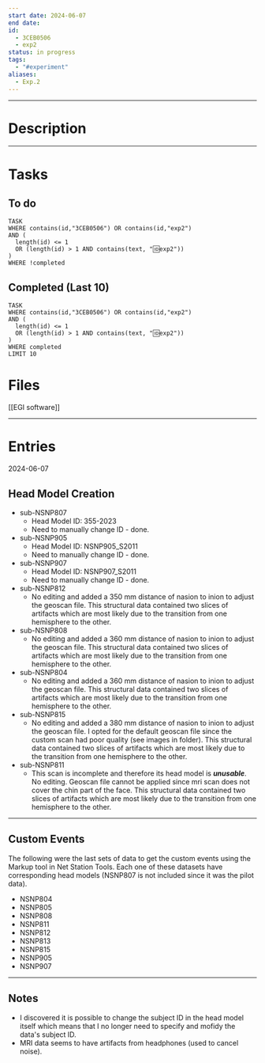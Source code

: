 ```yaml
---
start date: 2024-06-07
end date: 
id:
  - 3CEB0506
  - exp2
status: in progress
tags:
  - "#experiment"
aliases:
  - Exp.2
---
```

---
# Description


---
# Tasks
## To do
```dataview
TASK
WHERE contains(id,"3CEB0506") OR contains(id,"exp2") 
AND (
  length(id) <= 1 
  OR (length(id) > 1 AND contains(text, "🆔exp2"))
)
WHERE !completed
```
## Completed (Last 10)
```dataview
TASK
WHERE contains(id,"3CEB0506") OR contains(id,"exp2") 
AND (
  length(id) <= 1 
  OR (length(id) > 1 AND contains(text, "🆔exp2"))
)
WHERE completed
LIMIT 10
```
# Files
[[EGI software]]

---
# Entries
2024-06-07

## Head Model Creation
* sub-NSNP807
	* Head Model ID: 355-2023
	* Need to manually change ID - done.
* sub-NSNP905
	* Head Model ID: NSNP905_S2011
	* Need to manually change ID - done.
* sub-NSNP907
	* Head Model ID: NSNP907_S2011
	* Need to manually change ID - done.
* sub-NSNP812
	* No editing and added a 350 mm distance of nasion to inion to adjust the geoscan file. This structural data contained two slices of artifacts which are most likely due to the transition from one hemisphere to the other.
* sub-NSNP808
	*  No editing and added a 360 mm distance of nasion to inion to adjust the geoscan file. This structural data contained two slices of artifacts which are most likely due to the transition from one hemisphere to the other.
* sub-NSNP804
	*  No editing and added a 360 mm distance of nasion to inion to adjust the geoscan file. This structural data contained two slices of artifacts which are most likely due to the transition from one hemisphere to the other.
* sub-NSNP815
	*  No editing and added a 380 mm distance of nasion to inion to adjust the geoscan file. I opted for the default geoscan file since the custom scan had poor quality (see images in folder). This structural data contained two slices of artifacts which are most likely due to the transition from one hemisphere to the other.
* sub-NSNP811
	*  This scan is incomplete and therefore its head model is ***unusable***. No editing. Geoscan file cannot be applied since mri scan does not cover the chin part of the face. This structural data contained two slices of artifacts which are most likely due to the transition from one hemisphere to the other.

---
## Custom Events
The following were the last sets of data to get the custom events using the Markup tool in Net Station Tools. Each one of these datasets have corresponding head models (NSNP807 is not included since it was the pilot data).
+ NSNP804
+ NSNP805
+ NSNP808
+ NSNP811
+ NSNP812
+ NSNP813
+ NSNP815
+ NSNP905
+ NSNP907

---
## Notes
- I discovered it is possible to change the subject ID in the head model itself which means that I no longer need to specify and mofidy the data's subject ID.
- MRI data seems to have artifacts from headphones (used to cancel noise).